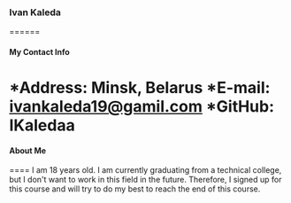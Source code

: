 ### Ivan Kaleda
======
#### My Contact Info
*Address: Minsk, Belarus
*E-mail: ivankaleda19@gamil.com
*GitHub: IKaledaa
=====
#### About Me
====
I am 18 years old. I am currently graduating from a technical college, but I don't want to work in this field in the future. Therefore, I signed up for this course and will try to do my best to reach the end of this course.

